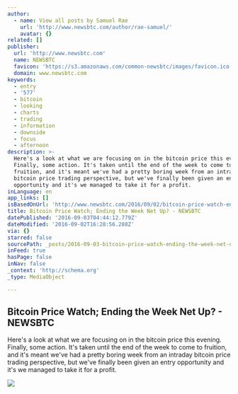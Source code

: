 ```yaml
---
author:
  - name: View all posts by Samuel Rae
    url: 'http://www.newsbtc.com/author/rae-samuel/'
    avatar: {}
related: []
publisher:
  url: 'http://www.newsbtc.com'
  name: NEWSBTC
  favicon: 'https://s3.amazonaws.com/common-newsbtc/images/favicon.ico'
  domain: www.newsbtc.com
keywords:
  - entry
  - '577'
  - bitcoin
  - looking
  - charts
  - trading
  - information
  - downside
  - focus
  - afternoon
description: >-
  Here's a look at what we are focusing on in the bitcoin price this evening.
  Finally, some action. It's taken until the end of the week to come to
  fruition, and it's meant we've had a pretty boring week from an intraday
  bitcoin price trading perspective, but we've finally been given an entry
  opportunity and it's we managed to take it for a profit.
inLanguage: en
app_links: []
isBasedOnUrl: 'http://www.newsbtc.com/2016/09/02/bitcoin-price-watch-ending-week-net/'
title: Bitcoin Price Watch; Ending the Week Net Up? - NEWSBTC
datePublished: '2016-09-03T04:44:12.779Z'
dateModified: '2016-09-02T16:28:56.288Z'
via: {}
starred: false
sourcePath: _posts/2016-09-03-bitcoin-price-watch-ending-the-week-net-up-newsbtc.md
inFeed: true
hasPage: false
inNav: false
_context: 'http://schema.org'
_type: MediaObject

---
```

<article style=""><h1>Bitcoin Price Watch; Ending the Week Net Up? - NEWSBTC</h1><p>Here's a look at what we are focusing on in the bitcoin price this evening. Finally, some action. It's taken until the end of the week to come to fruition, and it's meant we've had a pretty boring week from an intraday bitcoin price trading perspective, but we've finally been given an entry opportunity and it's we managed to take it for a profit.</p><img src="http://s3.amazonaws.com/main-newsbtc-images/2016/09/02170304/Screen-Shot-2016-09-02-at-17.53.34.png" /></article>